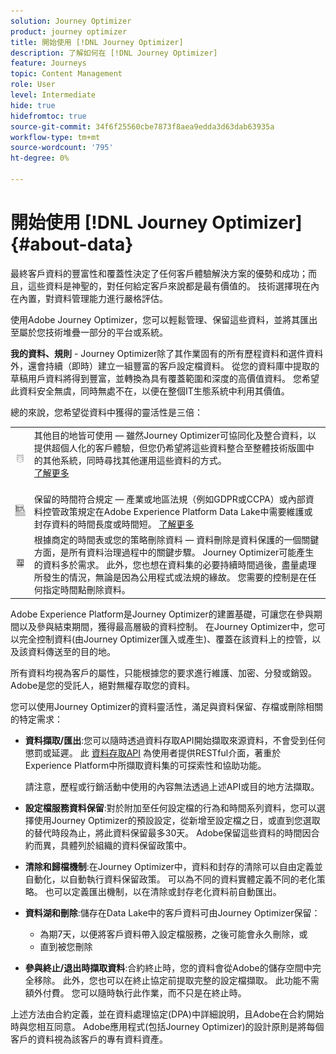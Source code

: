 ```yaml
---
solution: Journey Optimizer
product: journey optimizer
title: 開始使用 [!DNL Journey Optimizer]
description: 了解如何在 [!DNL Journey Optimizer]
feature: Journeys
topic: Content Management
role: User
level: Intermediate
hide: true
hidefromtoc: true
source-git-commit: 34f6f25560cbe7873f8aea9edda3d63dab63935a
workflow-type: tm+mt
source-wordcount: '795'
ht-degree: 0%

---
```


# 開始使用 [!DNL Journey Optimizer] {#about-data}

最終客戶資料的豐富性和覆蓋性決定了任何客戶體驗解決方案的優勢和成功；而且，這些資料是神聖的，對任何給定客戶來說都是最有價值的。 技術選擇現在內在內置，對資料管理能力進行嚴格評估。

使用Adobe Journey Optimizer，您可以輕鬆管理、保留這些資料，並將其匯出至屬於您技術堆疊一部分的平台或系統。

**我的資料、規則** - Journey Optimizer除了其作業固有的所有歷程資料和選件資料外，還會持續（即時）建立一組豐富的客戶設定檔資料。 從您的資料庫中提取的草稿用戶資料將得到豐富，並轉換為具有覆蓋範圍和深度的高價值資料。 您希望此資料安全無虞，同時無處不在，以便在整個IT生態系統中利用其價值。

總的來說，您希望從資料中獲得的靈活性是三倍：


<table style="table-layout:fixed">
<tr style="border: 0;">
  <td>
    <img alt="目的地" src="assets/do-not-localize/dest.png" />
    <br>
  </td>
  <td>
    <div>其他目的地皆可使用 — 雖然Journey Optimizer可協同化及整合資料，以提供超個人化的客戶體驗，但您仍希望將這些資料整合至整體技術版圖中的其他系統，同時尋找其他運用這些資料的方式。
    <div>
     <a href="../start/ajo-integrations.md">了解更多</a></div>
    </div>
    <br>
  </td>
</tr>
<tr style="border: 0;">
  <td>
    <img alt="保留" src="assets/do-not-localize/retention.png" />
  </td>
  <td>
    <div>保留的時間符合規定 — 產業或地區法規（例如GDPR或CCPA）或內部資料控管政策規定在Adobe Experience Platform Data Lake中需要維護或封存資料的時間長度或時間短。 <a href="../privacy/get-started-privacy.md">了解更多</a></div>
  </td>
</tr>
<tr style="border: 0;">
  <td>
    <img alt="原則" src="assets/do-not-localize/policy.png" />
    <br>
  </td>
  <td>
    <div>根據商定的時間表或您的策略刪除資料 — 資料刪除是資料保護的一個關鍵方面，是所有資料治理過程中的關鍵步驟。 Journey Optimizer可能產生的資料多於需求。 此外，您也想在資料集的必要持續時間過後，盡量處理所發生的情況，無論是因為公用程式或法規的緣故。 您需要的控制是在任何指定時間點刪除資料。</div>
  </td>
</tr>
</table>

Adobe Experience Platform是Journey Optimizer的建置基礎，可讓您在參與期間以及參與結束期間，獲得最高層級的資料控制。 在Journey Optimizer中，您可以完全控制資料(由Journey Optimizer匯入或產生)、覆蓋在該資料上的控管，以及該資料傳送至的目的地。

所有資料均視為客戶的屬性，只能根據您的要求進行維護、加密、分發或銷毀。 Adobe是您的受託人，絕對無權存取您的資料。

您可以使用Journey Optimizer的資料靈活性，滿足與資料保留、存檔或刪除相關的特定需求：

* **資料擷取/匯出**:您可以隨時透過資料存取API開始擷取來源資料，不會受到任何懲罰或延遲。 此 [資料存取API](https://experienceleague.adobe.com/docs/experience-platform/data-access/api.html) 為使用者提供RESTful介面，著重於Experience Platform中所擷取資料集的可探索性和協助功能。 <!--In the future (on roadmap), you can use file-based destinations to export and migrate log data from Adobe Journey Optimizer. -->

   請注意，歷程或行銷活動中使用的內容無法透過上述API或目的地方法擷取。

* **設定檔服務資料保留**:對於附加至任何設定檔的行為和時間系列資料，您可以選擇使用Journey Optimizer的預設設定，從新增至設定檔之日，或直到您選取的替代時段為止，將此資料保留最多30天。 Adobe保留這些資料的時間因合約而異，具體列於組織的資料保留政策中。

* **清除和歸檔機制**:在Journey Optimizer中，資料和封存的清除可以自由定義並自動化，以自動執行資料保留政策。 可以為不同的資料實體定義不同的老化策略。 也可以定義匯出機制，以在清除或封存老化資料前自動匯出。

* **資料湖和刪除**:儲存在Data Lake中的客戶資料可由Journey Optimizer保留：

   * 為期7天，以便將客戶資料帶入設定檔服務，之後可能會永久刪除，或
   * 直到被您刪除

* **參與終止/退出時擷取資料**:合約終止時，您的資料會從Adobe的儲存空間中完全移除。 此外，您也可以在終止協定前提取完整的設定檔擷取。 此功能不需額外付費。 您可以隨時執行此作業，而不只是在終止時。

上述方法由合約定義，並在資料處理協定(DPA)中詳細說明，且Adobe在合約開始時與您相互同意。 Adobe應用程式(包括Journey Optimizer)的設計原則是將每個客戶的資料視為該客戶的專有資料資產。
